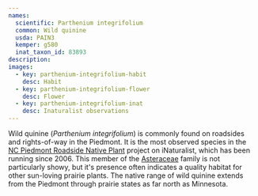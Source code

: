 ```yaml
---
names: 
  scientific: Parthenium integrifolium
  common: Wild quinine
  usda: PAIN3
  kemper: g580
  inat_taxon_id: 83893
description:
images:
  - key: parthenium-integrifolium-habit
    desc: Habit
  - key: parthenium-integrifolium-flower
    desc: Flower
  - key: parthenium-integrifolium-inat
    desc: Inaturalist observations
---
```


Wild quinine (*Parthenium integrifolium*) is commonly found on roadsides and rights-of-way in the Piedmont. It is the most observed species in the [NC Piedmont Roadside Native Plant](https://www.inaturalist.org/projects/north-carolina-piedmont-roadside-native-plants) project on iNaturalist, which has been running since 2006. This member of the [Asteraceae](https://en.wikipedia.org/wiki/Asteraceae) family is not particularly showy, but it's presence often indicates a quality habitat for other sun-loving prairie plants. The native range of wild quinine extends from the Piedmont through prairie states as far north as Minnesota.